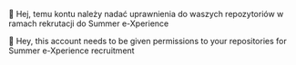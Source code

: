 👋 Hej, temu kontu należy nadać uprawnienia do waszych repozytoriów w ramach rekrutacji do Summer e-Xperience

👋 Hey, this account needs to be given permissions to your repositories for Summer e-Xperience recruitment
